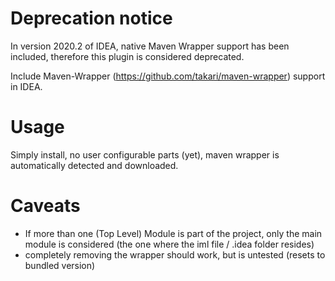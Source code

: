 # Deprecation notice

In version 2020.2 of IDEA, native Maven Wrapper support has been included, therefore this plugin is considered deprecated.

Include Maven-Wrapper (https://github.com/takari/maven-wrapper) support in
IDEA.

# Usage

Simply install, no user configurable parts (yet), maven wrapper is automatically detected
and downloaded.

# Caveats

- If more than one (Top Level) Module is part of the project, only the main
module is considered (the one where the iml file / .idea folder resides)
- completely removing the wrapper should work, but is untested (resets to bundled version)




